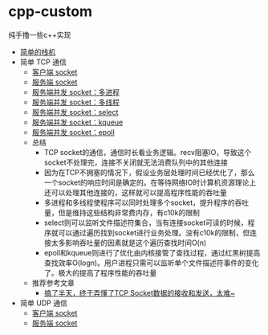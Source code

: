 # cpp-custom
纯手撸一些c++实现

- [简单的栈机](./virtual-stack-machine.cpp)
- 简单 TCP 通信
    - [客户端 socket](./tcp-socket-client.cpp)
    - [服务端 socket](./tcp-socket-server.cpp)
    - [服务端并发 socket：多进程](./tcp-socket-server-process.cpp)
    - [服务端并发 socket：多线程](./tcp-socket-server-thread.cpp)
    - [服务端并发 socket：select](./tcp-socket-server-select.cpp)
    - [服务端并发 socket：kqueue](./tcp-socket-server-kqueue.cpp)
    - [服务端并发 socket：epoll](./tcp-socket-server-epoll.cpp)
    - 总结
        - TCP socket的通信，通信时长看业务逻辑。recv阻塞IO，导致这个socket不处理完，连接不关闭就无法消费队列中的其他连接
        - 因为在TCP不拥塞的情况下，假设业务层处理时间已经优化了，那么一个socket的响应时间是确定的。在等待网络IO时计算机资源理论上还可以处理其他连接的，这样就可以提高程序性能的吞吐量
        - 多进程和多线程使程序可以同时处理多个socket，提升程序的吞吐量，但是维持这些结构非常费内存，有c10k的限制
        - select则可以监听文件描述符集合，当有连接socket可读的时候，程序就可以通过遍历找到socket进行业务处理。没有c10k的限制，但连接太多影响吞吐量的因素就是这个遍历查找时间O(n)
        - epoll和kqueue则进行了优化由内核接管了查找过程，通过红黑树提高查找效率O(logn)。用户进程只需可以监听单个文件描述符事件的变化了。极大的提高了程序性能的吞吐量
    - 推荐参考文章
        - [搞了半天，终于弄懂了TCP Socket数据的接收和发送，太难~](https://cloud.tencent.com/developer/article/1666211)
- 简单 UDP 通信
    - [客户端 socket](./udp-socket-client.cpp)
    - [服务端 socket](./udp-socket-server.cpp)